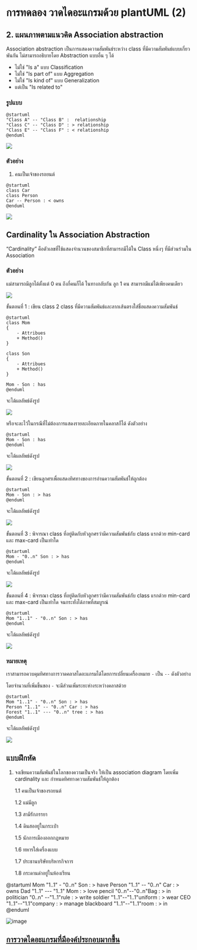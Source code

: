 # การทดลอง วาดไดอะแกรมด้วย plantUML (2)


## 2. แผนภาพตามแนวคิด Association abstraction

Association abstraction เป็นการแสดงความสัมพันธ์ระหว่าง class ที่มีความสัมพันธ์แบบเกี่ยวพันกัน ไม่สามารถอธิบายโดย Abstraction แบบอื่น ๆ ได้
- ไม่ใช่ "Is a" แบบ Classification
- ไม่ใช่ "Is part of" แบบ Aggregation
- ไม่ใช่ "Is kind of" แบบ Generalization
- แต่เป็น "Is related to"  


### รูปแบบ
``` plantuml
@startuml
"Class A" -- "Class B" :  relationship
"Class C" -- "Class D" : > relationship
"Class E" -- "Class F" : < relationship
@enduml
```

![](./Lab/Pictures/pict-04.png)


### ตัวอย่าง

1. คนเป็นเจ้าของรถยนต์

``` plantuml
@startuml
class Car
class Person
Car -- Person : < owns
@enduml
```

![](./Lab/Pictures/pict-05.png)


## Cardinality ใน Association Abstraction

“Cardinality”  คือตัวเลขที่ใช้แสดงจำนวนของสมาชิกที่สามารถมีได้ใน Class หนึ่งๆ ที่มีส่วนร่วมใน Association

### ตัวอย่าง 
แม่สามารถมีลูกได้ตั้งแต่ 0 คน ถึงกี่คนก็ได้ ในทางกลับกัน ลูก 1 คน สามารถมีแม่ได้เพียงคนเดียว

![](./Lab/Pictures/pict-06.png)


ขั้นตอนที่ 1 : เขียน class 2 class ที่มีความสัมพันธ์และลากเส้นตรงใส่ชื่อแสดงความสัมพันธ์

``` plantuml
@startuml
class Mom
{
    - Attribues
    + Method()
}

class Son
{
    - Attribues
    + Method()
}

Mom - Son : has
@enduml
``` 
จะได้ผลลัพธ์ดังรูป

![](./Lab/Pictures/pict-07.png)

หรือจะละไว้ในกรณีที่ไม่ต้องการแสดงรายละเอียดภายในคลาสก็ได้ ดังตัวอย่าง

``` plantuml
@startuml
Mom - Son : has
@enduml
```

จะได้ผลลัพธ์ดังรูป

![](./Lab/Pictures/pict-08.png)

ขั้นตอนที่ 2 : เขียนลูกศรเพื่อแสดงทิศทางของการอ่านความสัมพันธ์ให้ถูกต้อง

``` plantuml
@startuml
Mom - Son : > has
@enduml
```

จะได้ผลลัพธ์ดังรูป

![](./Lab/Pictures/pict-09.png)


ขั้นตอนที่ 3 : พิจารณา class ที่อยู่ติดกับหัวลูกศรว่ามีความสัมพันธ์กับ class แรกด้วย min-card และ max-card เป็นเท่าใด

``` plantuml
@startuml
Mom - "0..n" Son : > has
@enduml
```

จะได้ผลลัพธ์ดังรูป

![](./Lab/Pictures/pict-10.png)


ขั้นตอนที่ 4 : พิจารณา class ที่อยู่ติดกับหัวลูกศรว่ามีความสัมพันธ์กับ class แรกด้วย min-card และ max-card เป็นเท่าใด จนกระทั่งได้ภาพที่สมบูรณ์

``` plantuml
@startuml
Mom "1..1" - "0..n" Son : > has
@enduml
```

จะได้ผลลัพธ์ดังรูป

![](./Lab/Pictures/pict-11.png)
 

### หมายเหตุ

เราสามารถควบคุมทิศทางการวาดคลาสไดอะแกรมได้โดยการเปลี่ยนเครื่องหมาย `-` เป็น `--` ดังตัวอย่าง

โดยจำนวนที่เพิ่มขึ้นของ `-` จะมีส่วนเพิ่มระยะห่างระหว่างคลาสด้วย 


``` plantuml
@startuml
Mom "1..1" - "0..n" Son : > has
Person "1..1" -- "0..n" Car : > has
Forest "1..1" --- "0..n" tree : > has
@enduml
```

จะได้ผลลัพธ์ดังรูป

![](./Lab/Pictures/pict-12.png)




##  แบบฝึกหัด

1. จงเขียนความสัมพันธ์ในโลกของความเป็นจริง ให้เป็น association diagram โดยเพิ่ม cardinality และ กำหนดทิศทางความสัมพันธ์ให้ถูกต้อง

   1.1 คนเป็นเจ้าของรถยนต์
   
   1.2 แม่มีลูก
   
   1.3 สามีรักภรรยา
   
   1.4 ดินสออยู่ในกระเป๋า
   
   1.5 นักการเมืองออกกฎหมาย
   
   1.6 ทหารใส่เครื่องแบบ
   
   1.7 ประธานบริษัทบริหารกิจการ
   
   1.8 กระดานดำอยู่ในห้องเรียน

@startuml
Mom "1..1" - "0..n" Son : > have
Person "1..1" -- "0..n" Car : > owns
Dad "1..1" --- "1..1" Mom : > love
pencil "0..n"--"0..n"Bag : > in
politician "0..n" --"1..1"rule : > write
soldier "1..1"--"1..1"uniform : > wear
CEO "1..1"--"1.1"company : > manage
blackboard "1..1"--"1..1"room : > in
@enduml

![image](https://user-images.githubusercontent.com/116150897/232697567-aa5cd4f3-83f6-403c-97e3-17692abce9c5.png)


## [การวาดไดอะแกรมที่มีองค์ประกอบมากขึ้น](./Week04-lab-part-03.md)

